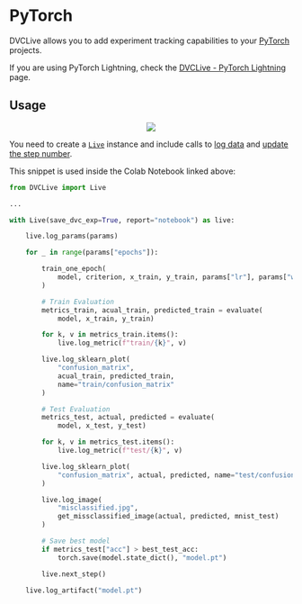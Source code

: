 # PyTorch

DVCLive allows you to add experiment tracking capabilities to your
[PyTorch](https://pytorch.org/) projects.

<admon type="tip">

If you are using PyTorch Lightning, check the
[DVCLive - PyTorch Lightning](/doc/dvclive/ml-frameworks/pytorch-lightning)
page.

</admon>

## Usage

<p align='center'>
  <a href="https://colab.research.google.com/github/iterative/dvclive/blob/main/examples/DVCLive-Quickstart.ipynb">
    <img src="https://colab.research.google.com/assets/colab-badge.svg" />
  </a>
</p>

You need to create a [`Live`](/doc/dvclive/live) instance and include
calls to [log data](/doc/dvclive#log-data) and
[update the step number](/doc/dvclive#optionally-update-the-step-number).

This snippet is used inside the Colab Notebook linked above:

```python
from DVCLive import Live

...

with Live(save_dvc_exp=True, report="notebook") as live:

    live.log_params(params)

    for _ in range(params["epochs"]):

        train_one_epoch(
            model, criterion, x_train, y_train, params["lr"], params["weight_decay"]
        )

        # Train Evaluation
        metrics_train, acual_train, predicted_train = evaluate(
            model, x_train, y_train)

        for k, v in metrics_train.items():
            live.log_metric(f"train/{k}", v)

        live.log_sklearn_plot(
            "confusion_matrix",
            acual_train, predicted_train,
            name="train/confusion_matrix"
        )

        # Test Evaluation
        metrics_test, actual, predicted = evaluate(
            model, x_test, y_test)

        for k, v in metrics_test.items():
            live.log_metric(f"test/{k}", v)

        live.log_sklearn_plot(
            "confusion_matrix", actual, predicted, name="test/confusion_matrix"
        )

        live.log_image(
            "misclassified.jpg",
            get_missclassified_image(actual, predicted, mnist_test)
        )

        # Save best model
        if metrics_test["acc"] > best_test_acc:
            torch.save(model.state_dict(), "model.pt")

        live.next_step()

    live.log_artifact("model.pt")
```
